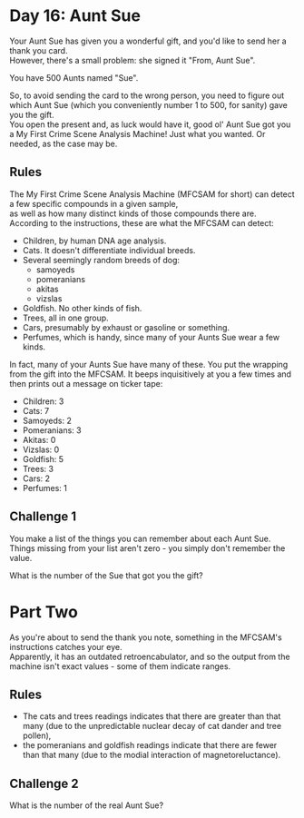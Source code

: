 # Day 16: Aunt Sue

Your Aunt Sue has given you a wonderful gift, and you'd like to send her a thank you card.  
However, there's a small problem: she signed it "From, Aunt Sue".

You have 500 Aunts named "Sue".

So, to avoid sending the card to the wrong person, you need to figure out which Aunt Sue (which you conveniently number 1 to 500, for sanity) gave you the gift.  
You open the present and, as luck would have it, good ol' Aunt Sue got you a My First Crime Scene Analysis Machine! Just what you wanted. Or needed, as the case may be.

## Rules

The My First Crime Scene Analysis Machine (MFCSAM for short) can detect a few specific compounds in a given sample,  
as well as how many distinct kinds of those compounds there are.  
According to the instructions, these are what the MFCSAM can detect:

* Children, by human DNA age analysis.
* Cats. It doesn't differentiate individual breeds.
* Several seemingly random breeds of dog: 
    * samoyeds
    * pomeranians
    * akitas 
    * vizslas
* Goldfish. No other kinds of fish.
* Trees, all in one group.
* Cars, presumably by exhaust or gasoline or something.
* Perfumes, which is handy, since many of your Aunts Sue wear a few kinds.

In fact, many of your Aunts Sue have many of these. You put the wrapping from the gift into the MFCSAM. It beeps inquisitively at you a few times and then prints out a message on ticker tape:

* Children: 3
* Cats: 7
* Samoyeds: 2
* Pomeranians: 3
* Akitas: 0
* Vizslas: 0
* Goldfish: 5
* Trees: 3
* Cars: 2
* Perfumes: 1


## Challenge 1

You make a list of the things you can remember about each Aunt Sue.  
Things missing from your list aren't zero - you simply don't remember the value.

What is the number of the Sue that got you the gift?

# Part Two

As you're about to send the thank you note, something in the MFCSAM's instructions catches your eye.  
Apparently, it has an outdated retroencabulator, and so the output from the machine isn't exact values - some of them indicate ranges.

## Rules

* The cats and trees readings indicates that there are greater than that many (due to the unpredictable nuclear decay of cat dander and tree pollen),  
* the pomeranians and goldfish readings indicate that there are fewer than that many (due to the modial interaction of magnetoreluctance).

## Challenge 2

What is the number of the real Aunt Sue?